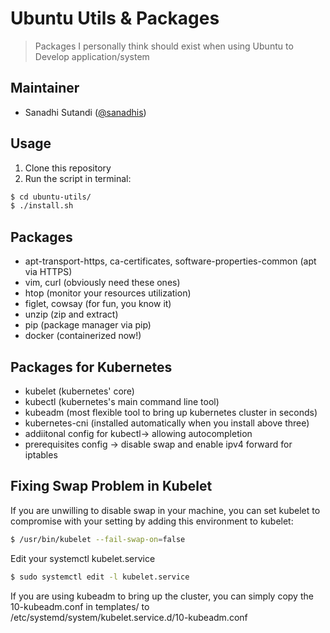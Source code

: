 # Ubuntu Utils & Packages

> Packages I personally think should exist when using Ubuntu to Develop application/system

## Maintainer

- Sanadhi Sutandi ([@sanadhis](https://github.com/sanadhis))

## Usage

1. Clone this repository
2. Run the script in terminal:

  ```bash
  $ cd ubuntu-utils/
  $ ./install.sh
  ```
  
## Packages
- apt-transport-https, ca-certificates, software-properties-common (apt via HTTPS)
- vim, curl (obviously need these ones)
- htop (monitor your resources utilization)
- figlet, cowsay (for fun, you know it)
- unzip (zip and extract)
- pip (package manager via pip)
- docker (containerized now!)

## Packages for Kubernetes
- kubelet (kubernetes' core)
- kubectl (kubernetes's main command line tool)
- kubeadm (most flexible tool to bring up kubernetes cluster in seconds)
- kubernetes-cni (installed automatically when you install above three)
- addiitonal config for kubectl-> allowing autocompletion
- prerequisites config -> disable swap and enable ipv4 forward for iptables

## Fixing Swap Problem in Kubelet
If you are unwilling to disable swap in your machine, you can set kubelet to compromise with your setting by adding this environment to kubelet:
  
  ```bash
  $ /usr/bin/kubelet --fail-swap-on=false
  ```
Edit your systemctl kubelet.service
  
  ```bash
  $ sudo systemctl edit -l kubelet.service
  ```
If you are using kubeadm to bring up the cluster, you can simply copy the 10-kubeadm.conf in templates/ to /etc/systemd/system/kubelet.service.d/10-kubeadm.conf